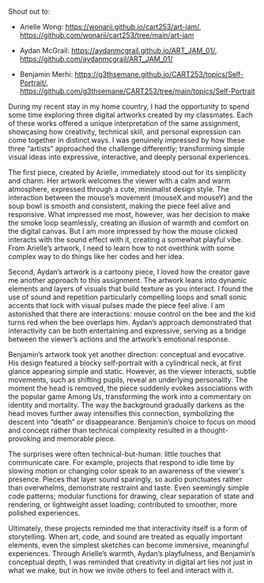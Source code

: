 Shout out to:
- Arielle Wong: https://wonarii.github.io/cart253/art-jam/, https://github.com/wonarii/cart253/tree/main/art-jam

- Aydan McGrail: https://aydanmcgrail.github.io/ART_JAM_01/, https://github.com/aydanmcgrail/ART_JAM_01/

- Benjamin Merhi: https://g3thsemane.github.io/CART253/topics/Self-Portrait/, https://github.com/g3thsemane/CART253/tree/main/topics/Self-Portrait

During my recent stay in my home country, I had the opportunity to spend some time exploring three digital artworks created by my classmates. Each of these works offered a unique interpretation of the same assignment, showcasing how creativity, technical skill, and personal expression can come together in distinct ways. I was genuinely impressed by how these three “artists” approached the challenge differently; transforming simple visual ideas into expressive, interactive, and deeply personal experiences. 

The first piece, created by Arielle, immediately stood out for its simplicity and charm. Her artwork welcomes the viewer with a calm and warm atmosphere, expressed through a cute, minimalist design style. The interaction between the mouse’s movement (mouseX and mouseY) and the soup bowl is smooth and consistent, making the piece feel alive and responsive. What impressed me most, however, was her decision to make the smoke loop seamlessly, creating an illusion of warmth and comfort on the digital canvas. But I am more impressed by how the mouse clicked interacts with the sound effect with it, creating a somewhat playful vibe. From Arielle’s artwork, I need to learn how to not overthink with some complex way to do things like her codes and her idea. 

Second, Aydan’s artwork is a cartoony piece, I loved how the creator gave me another approach to this assignment.  The artwork leans into dynamic elements and layers of visuals that build texture as you interact. I found the use of sound and repetition particularly compelling loops and small sonic accents that lock with visual pulses made the piece feel alive. I am astonished that there are interactions: mouse control on the bee and the kid turns red when the bee overlaps him. Aydan’s approach demonstrated that interactivity can be both entertaining and expressive, serving as a bridge between the viewer’s actions and the artwork’s emotional response. 

Benjamin’s artwork took yet another direction: conceptual and evocative. His design featured a blocky self-portrait with a cylindrical neck, at first glance appearing simple and static. However, as the viewer interacts, subtle movements, such as shifting pupils, reveal an underlying personality. The moment the head is removed, the piece suddenly evokes associations with the popular game Among Us, transforming the work into a commentary on identity and mortality. The way the background gradually darkens as the head moves further away intensifies this connection, symbolizing the descent into “death” or disappearance. Benjamin’s choice to focus on mood and concept rather than technical complexity resulted in a thought-provoking and memorable piece. 

The surprises were often technical-but-human: little touches that communicate care. For example, projects that respond to idle time by slowing motion or changing color speak to an awareness of the viewer's presence. Pieces that layer sound sparingly, so audio punctuates rather than overwhelms, demonstrate restraint and taste. Even seemingly simple code patterns; modular functions for drawing, clear separation of state and rendering, or lightweight asset loading; contributed to smoother, more polished experiences. 

Ultimately, these projects reminded me that interactivity itself is a form of storytelling. When art, code, and sound are treated as equally important elements, even the simplest sketches can become immersive, meaningful experiences. Through Arielle’s warmth, Aydan’s playfulness, and Benjamin’s conceptual depth, I was reminded that creativity in digital art lies not just in what we make, but in how we invite others to feel and interact with it.